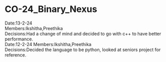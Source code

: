 # CO-24_Binary_Nexus
Date:13-2-24<br>
Members:Ikshitha,Preethika<br>
Decisions:Had a change of mind and decided to go with c++ to have better performance.<br>
Date:12-2-24
Members:Ikshitha,Preethika<br>
Decisions:Decided the language to be python, looked at seniors project for reference.
